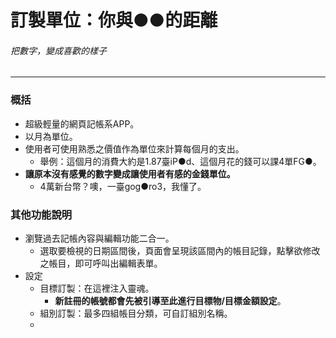 # 訂製單位：你與●●的距離
###### 把數字，變成喜歡的樣子
***
### 概括
- 超級輕量的網頁記帳系APP。
- 以月為單位。
- 使用者可使用熟悉之價值作為單位來計算每個月的支出。
    - 舉例：這個月的消費大約是1.87臺iP●d、這個月花的錢可以課4單FG●。
- **讓原本沒有感覺的數字變成讓使用者有感的金錢單位。**
    - 4萬新台幣？噢，一臺gog●ro3，我懂了。
### 其他功能說明
- 瀏覽過去記帳內容與編輯功能二合一。
    - 選取要檢視的日期區間後，頁面會呈現該區間內的帳目記錄，點擊欲修改之帳目，即可呼叫出編輯表單。
- 設定
    - 目標訂製：在這裡注入靈魂。
        - **新註冊的帳號都會先被引導至此進行目標物/目標金額設定**。
    - 組別訂製：最多四組帳目分類，可自訂組別名稱。
    -
